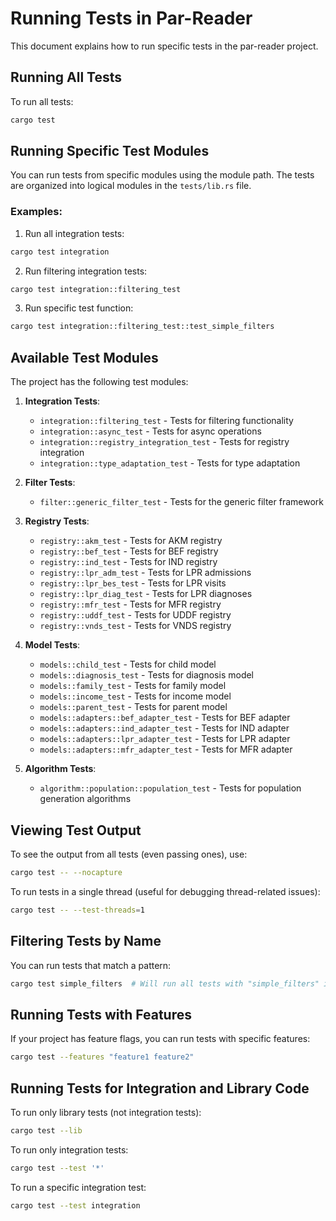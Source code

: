 # Running Tests in Par-Reader

This document explains how to run specific tests in the par-reader project.

## Running All Tests

To run all tests:

```bash
cargo test
```

## Running Specific Test Modules

You can run tests from specific modules using the module path. The tests are organized into logical modules in the `tests/lib.rs` file.

### Examples:

1. Run all integration tests:

```bash
cargo test integration
```

2. Run filtering integration tests:

```bash
cargo test integration::filtering_test
```

3. Run specific test function:

```bash
cargo test integration::filtering_test::test_simple_filters
```

## Available Test Modules

The project has the following test modules:

1. **Integration Tests**:
   - `integration::filtering_test` - Tests for filtering functionality
   - `integration::async_test` - Tests for async operations
   - `integration::registry_integration_test` - Tests for registry integration
   - `integration::type_adaptation_test` - Tests for type adaptation

2. **Filter Tests**:
   - `filter::generic_filter_test` - Tests for the generic filter framework

3. **Registry Tests**:
   - `registry::akm_test` - Tests for AKM registry
   - `registry::bef_test` - Tests for BEF registry
   - `registry::ind_test` - Tests for IND registry
   - `registry::lpr_adm_test` - Tests for LPR admissions
   - `registry::lpr_bes_test` - Tests for LPR visits
   - `registry::lpr_diag_test` - Tests for LPR diagnoses
   - `registry::mfr_test` - Tests for MFR registry
   - `registry::uddf_test` - Tests for UDDF registry
   - `registry::vnds_test` - Tests for VNDS registry

4. **Model Tests**:
   - `models::child_test` - Tests for child model
   - `models::diagnosis_test` - Tests for diagnosis model
   - `models::family_test` - Tests for family model
   - `models::income_test` - Tests for income model
   - `models::parent_test` - Tests for parent model
   - `models::adapters::bef_adapter_test` - Tests for BEF adapter
   - `models::adapters::ind_adapter_test` - Tests for IND adapter
   - `models::adapters::lpr_adapter_test` - Tests for LPR adapter
   - `models::adapters::mfr_adapter_test` - Tests for MFR adapter

5. **Algorithm Tests**:
   - `algorithm::population::population_test` - Tests for population generation algorithms

## Viewing Test Output

To see the output from all tests (even passing ones), use:

```bash
cargo test -- --nocapture
```

To run tests in a single thread (useful for debugging thread-related issues):

```bash
cargo test -- --test-threads=1
```

## Filtering Tests by Name

You can run tests that match a pattern:

```bash
cargo test simple_filters  # Will run all tests with "simple_filters" in the name
```

## Running Tests with Features

If your project has feature flags, you can run tests with specific features:

```bash
cargo test --features "feature1 feature2"
```

## Running Tests for Integration and Library Code

To run only library tests (not integration tests):

```bash
cargo test --lib
```

To run only integration tests:

```bash
cargo test --test '*'
```

To run a specific integration test:

```bash
cargo test --test integration
```
